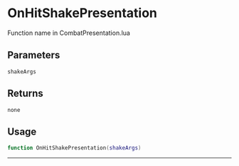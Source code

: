 # OnHitShakePresentation
Function name in CombatPresentation.lua
## Parameters
`shakeArgs`
## Returns
`none`
## Usage
```lua
function OnHitShakePresentation(shakeArgs)
```
---
